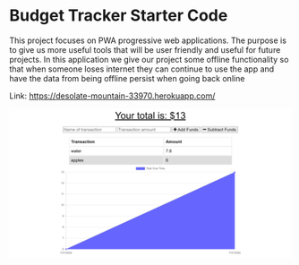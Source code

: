 # Budget Tracker Starter Code
This project focuses on PWA progressive web applications.  The purpose is to give us more
useful tools that will be user friendly and useful for future projects. In this application
we give our project some offline functionality so that when someone loses internet
they can continue to use the app and have the data from being offline persist when going 
back online

Link: https://desolate-mountain-33970.herokuapp.com/


![screenshot](./public/images/screencapture-localhost-3001-2022-08-03-18_09_30.png)